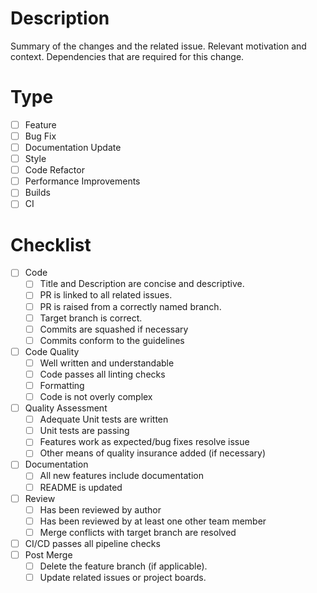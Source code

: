 # Description

Summary of the changes and the related issue.
Relevant motivation and context.
Dependencies that are required for this change.

# Type

- [ ] Feature
- [ ] Bug Fix
- [ ] Documentation Update
- [ ] Style
- [ ] Code Refactor
- [ ] Performance Improvements
- [ ] Builds
- [ ] CI

# Checklist

- [ ] Code
    - [ ] Title and Description are concise and descriptive.
    - [ ] PR is linked to all related issues.
    - [ ] PR is raised from a correctly named branch.
    - [ ] Target branch is correct.
    - [ ] Commits are squashed if necessary
    - [ ] Commits conform to the guidelines
- [ ] Code Quality
    - [ ] Well written and understandable
    - [ ] Code passes all linting checks
    - [ ] Formatting
    - [ ] Code is not overly complex
- [ ] Quality Assessment
    - [ ] Adequate Unit tests are written
    - [ ] Unit tests are passing
    - [ ] Features work as expected/bug fixes resolve issue
    - [ ] Other means of quality insurance added (if necessary)
- [ ] Documentation
    - [ ] All new features include documentation
    - [ ] README is updated
- [ ] Review
    - [ ] Has been reviewed by author
    - [ ] Has been reviewed by at least one other team member
    - [ ] Merge conflicts with target branch are resolved
- [ ] CI/CD passes all pipeline checks
- [ ] Post Merge
    - [ ] Delete the feature branch (if applicable).
    - [ ] Update related issues or project boards.